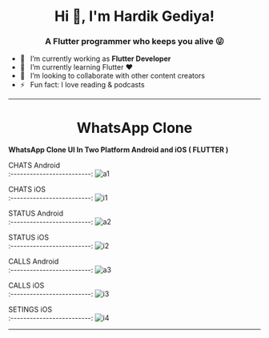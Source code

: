 <h1 align="center"> Hi 👋, I'm Hardik Gediya!</a></h1>
<h3 align="center">A Flutter programmer who keeps you alive 😜</h3>


- 🔭 &ensp;I’m currently working as **Flutter Developer**
- 🌱 &ensp;I’m currently learning Flutter ❤️
- 👯 &ensp;I’m looking to collaborate with other content creators
- ⚡ &ensp;Fun fact: I love reading & podcasts

----------------------------------------------------------------------


<h1 align="center">WhatsApp Clone</a></h1>

**WhatsApp Clone UI In Two Platform Android and iOS ( FLUTTER )**


CHATS   Android   
:-------------------------:
![a1](https://user-images.githubusercontent.com/77672442/173167254-f275f0b2-417e-4b29-83fb-cc9421e667cf.jpg)

CHATS   iOS   
:-------------------------:
![i1](https://user-images.githubusercontent.com/77672442/173167247-429903e7-8dd2-4e0b-a94c-701f8a33f258.jpg)

STATUS   Android   
:-------------------------:
![a2](https://user-images.githubusercontent.com/77672442/173167248-41f9690b-fc6d-4258-b5f7-376ce2361e4e.jpg)

STATUS   iOS   
:-------------------------:
![i2](https://user-images.githubusercontent.com/77672442/173167251-6a055cad-2436-401c-916c-1f515e7680b4.jpg)

CALLS   Android   
:-------------------------:
![a3](https://user-images.githubusercontent.com/77672442/173167249-6e96041d-4f43-4003-9f33-de9fbb4c0e9a.jpg)

CALLS   iOS   
:-------------------------:
![i3](https://user-images.githubusercontent.com/77672442/173167252-08eb92c5-27be-4393-8a01-49bbc50ef7d7.jpg)

SETINGS   iOS   
:-------------------------:
![i4](https://user-images.githubusercontent.com/77672442/173167253-55642d38-7abc-4587-b119-c48ba1e43455.jpg)



----------------------------------------------------------------------


